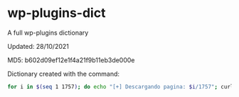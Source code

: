 # wp-plugins-dict
A full wp-plugins dictionary


Updated: 28/10/2021

MD5: b602d09ef12e1f4a21f9b11eb3de000e


Dictionary created with the command:

```sh
for i in $(seq 1 1757); do echo "[+] Descargando pagina: $i/1757"; curl -s -X GET "https://github.com/orgs/wp-plugins/repositories?page=$i" | html2text | grep "\* \*\*\*\*" | awk '{print $3}' >> wp-plugins.txt; done
```
